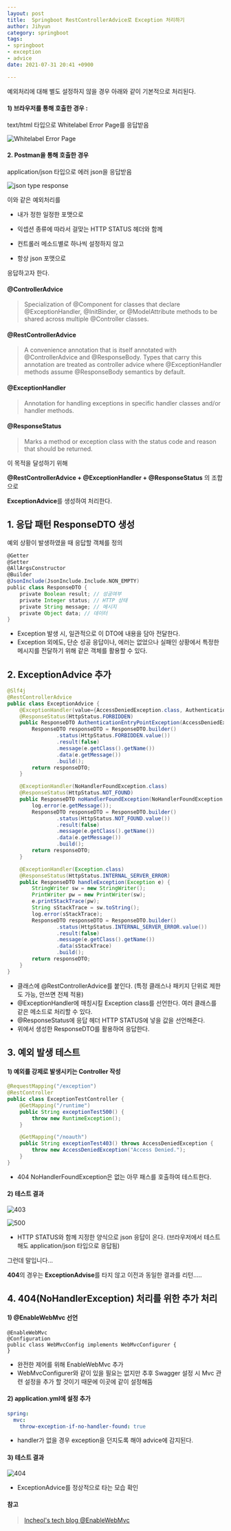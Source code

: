 ```yaml
---
layout: post
title:  Springboot RestControllerAdvice로 Exception 처리하기
author: Jihyun
category: springboot
tags:
- springboot
- exception
- advice
date: 2021-07-31 20:41 +0900

---
```




예외처리에 대해 별도 설정하지 않을 경우 아래와 같이 기본적으로 처리된다.



#### 1) 브라우저를 통해 호출한 경우 : 

text/html 타입으로 Whitelabel Error Page를 응답받음

![Whitelabel Error Page](https://jihyun416.github.io/assets/springboot_4_1.png)



#### 2. Postman을 통해 호출한 경우

application/json 타입으로 에러 json을 응답받음

![json type response](https://jihyun416.github.io/assets/springboot_4_8.png)



이와 같은 예외처리를

- 내가 정한 일정한 포맷으로

- 익셉션 종류에 따라서 걸맞는 HTTP STATUS 헤더와 함께

- 컨트롤러 메소드별로 하나씩 설정하지 않고
- 항상 json 포맷으로

응답하고자 한다.



#### @ControllerAdvice

> Specialization of @Component for classes that declare @ExceptionHandler, @InitBinder, or @ModelAttribute methods to be shared across multiple @Controller classes.



#### @RestControllerAdvice

>A convenience annotation that is itself annotated with @ControllerAdvice and @ResponseBody.
>Types that carry this annotation are treated as controller advice where @ExceptionHandler methods assume @ResponseBody semantics by default.



#### @ExceptionHandler

> Annotation for handling exceptions in specific handler classes and/or handler methods.



#### @ResponseStatus

> Marks a method or exception class with the status code and reason that should be returned.



이 목적을 달성하기 위해

**@RestControllerAdvice + @ExceptionHandler + @ResponseStatus** 의 조합으로

**ExceptionAdvice**를 생성하여 처리한다.



## 1. 응답 패턴 ResponseDTO 생성

예외 상황이 발생하였을 때 응답할 객체를 정의

```groovy
@Getter
@Setter
@AllArgsConstructor
@Builder
@JsonInclude(JsonInclude.Include.NON_EMPTY)
public class ResponseDTO {
    private Boolean result; // 성공여부
    private Integer status; // HTTP 상태
    private String message; // 메시지
    private Object data; // 데이터
}
```

- Exception 발생 시, 일관적으로 이 DTO에 내용을 담아 전달한다.
- Exception 외에도, 단순 성공 응답이나, 에러는 없었으나 실패인 상황에서 특정한 메시지를 전달하기 위해 같은 객체를 활용할 수 있다.



## 2. ExceptionAdvice 추가

```java
@Slf4j
@RestControllerAdvice
public class ExceptionAdvice {
    @ExceptionHandler(value={AccessDeniedException.class, AuthenticationEntryPointException.class})
    @ResponseStatus(HttpStatus.FORBIDDEN)
    public ResponseDTO AuthenticationEntryPointException(AccessDeniedException e) {
        ResponseDTO responseDTO = ResponseDTO.builder()
                .status(HttpStatus.FORBIDDEN.value())
                .result(false)
                .message(e.getClass().getName())
                .data(e.getMessage())
                .build();
        return responseDTO;
    }

    @ExceptionHandler(NoHandlerFoundException.class)
    @ResponseStatus(HttpStatus.NOT_FOUND)
    public ResponseDTO noHandlerFoundException(NoHandlerFoundException e) {
        log.error(e.getMessage());
        ResponseDTO responseDTO = ResponseDTO.builder()
                .status(HttpStatus.NOT_FOUND.value())
                .result(false)
                .message(e.getClass().getName())
                .data(e.getMessage())
                .build();
        return responseDTO;
    }

    @ExceptionHandler(Exception.class)
    @ResponseStatus(HttpStatus.INTERNAL_SERVER_ERROR)
    public ResponseDTO handleException(Exception e) {
        StringWriter sw = new StringWriter();
        PrintWriter pw = new PrintWriter(sw);
        e.printStackTrace(pw);
        String sStackTrace = sw.toString();
        log.error(sStackTrace);
        ResponseDTO responseDTO = ResponseDTO.builder()
                .status(HttpStatus.INTERNAL_SERVER_ERROR.value())
                .result(false)
                .message(e.getClass().getName())
                .data(sStackTrace)
                .build();
        return responseDTO;
    }
}
```

- 클래스에 @RestControllerAdvice를 붙인다. (특정 클래스나 패키지 단위로 제한도 가능, 안쓰면 전체 적용)
- @ExceptionHandler에 매칭시킬 Exception class를 선언한다. 여러 클래스를 같은 메소드로 처리할 수 있다.
- @ResponseStatus에 응답 헤더 HTTP STATUS에 넣을 값을 선언해준다.
- 위에서 생성한 ResponseDTO를 활용하여 응답한다.




## 3. 예외 발생 테스트

#### 1) 예외를 강제로 발생시키는 Controller 작성

```java
@RequestMapping("/exception")
@RestController
public class ExceptionTestController {
    @GetMapping("/runtime")
    public String exceptionTest500() {
        throw new RuntimeException();
    }

    @GetMapping("/noauth")
    public String exceptionTest403() throws AccessDeniedException {
        throw new AccessDeniedException("Access Denied.");
    }
}
```

+ 404 NoHandlerFoundException은 없는 아무 패스를 호출하여 테스트한다.



#### 2) 테스트 결과

![403](https://jihyun416.github.io/assets/springboot_4_3.png)

![500](https://jihyun416.github.io/assets/springboot_4_4.png)

- HTTP STATUS와 함께 지정한 양식으로 json 응답이 온다. (브라우저에서 테스트 해도 application/json 타입으로 응답됨)



그런데 말입니다...

**404**의 경우는 **ExceptionAdvise**를 타지 않고 이전과 동일한 결과를 리턴.....



## 4. 404(NoHandlerException) 처리를 위한 추가 처리

#### 1) @EnableWebMvc 선언

```
@EnableWebMvc
@Configuration
public class WebMvcConfig implements WebMvcConfigurer {
}
```

- 완전한 제어를 위해 EnableWebMvc 추가
- WebMvcConfigurer와 같이 있을 필요는 없지만 추후 Swagger 설정 시 Mvc 관련 설정을 추가 할 것이기 때문에 이곳에 같이 설정해둠



#### 2) application.yml에 설정 추가

```yaml
spring:
  mvc:
    throw-exception-if-no-handler-found: true
```

- handler가 없을 경우 exception을 던지도록 해야 advice에 감지된다.



#### 3) 테스트 결과

![404](https://jihyun416.github.io/assets/springboot_4_7.png)

- ExceptionAdvice를 정상적으로 타는 모습 확인



#### 참고

> [Incheol's tech blog @EnableWebMvc](https://incheol-jung.gitbook.io/docs/q-and-a/spring/enablewebmvc)
